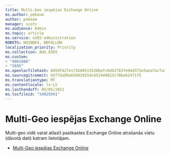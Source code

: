 ```yaml
---
title: Multi-Geo iespējas Exchange Online
ms.author: pebaum
author: pebaum
manager: scotv
ms.audience: Admin
ms.topic: article
ms.service: o365-administration
ROBOTS: NOINDEX, NOFOLLOW
localization_priority: Priority
ms.collection: Adm_O365
ms.custom:
- "9001088"
- "5695"
ms.openlocfilehash: 8d59f427e175b80513520befc6d627837e94d371e5aea7ac7a2ffb19645ce479
ms.sourcegitcommit: b5f7da89a650d2915dc652449623c78be6247175
ms.translationtype: MT
ms.contentlocale: lv-LV
ms.lasthandoff: 08/05/2021
ms.locfileid: "54025941"
---
```

# <a name="multi-geo-capabilities-in-exchange-online"></a>Multi-Geo iespējas Exchange Online

Multi-geo vidē varat atlasīt pastkastes Exchange Online atrašanās vietu (dāvotā dati) katram lietotājam.
- [Multi-Geo iespējas Exchange Online](https://docs.microsoft.com/office365/enterprise/multi-geo-capabilities-in-exchange-online)
